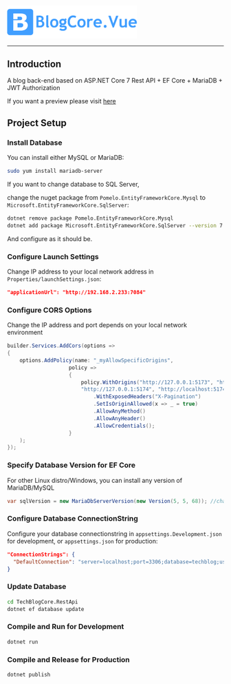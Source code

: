 <img src="https://github.com/LuckyStar04/TechBlogCore.Vue/blob/master/src/assets/logo.png" height="60%" width="60%"/>

----

## Introduction

A blog back-end based on ASP.NET Core 7 Rest API + EF Core + MariaDB + JWT Authorization

If you want a preview please visit [here](https://techblogcore.top/)

## Project Setup

### Install Database

You can install either MySQL or MariaDB:

```sh
sudo yum install mariadb-server
```

If you want to change database to SQL Server,

change the nuget package from `Pomelo.EntityFrameworkCore.Mysql` to `Microsoft.EntityFrameworkCore.SqlServer`:

```sh
dotnet remove package Pomelo.EntityFrameworkCore.Mysql
dotnet add package Microsoft.EntityFrameworkCore.SqlServer --version 7.0.2
```

And configure as it should be.

### Configure Launch Settings

Change IP address to your local network address in `Properties/launchSettings.json`:

```json
"applicationUrl": "http://192.168.2.233:7084"
```

### Configure CORS Options

Change the IP address and port depends on your local network environment

```cs
builder.Services.AddCors(options =>
{
    options.AddPolicy(name: "_myAllowSpecificOrigins",
                    policy =>
                    {
                        policy.WithOrigins("http://127.0.0.1:5173", "http://localhost:5173",
                        "http://127.0.0.1:5174", "http://localhost:5174", "http://192.168.2.233:5173")
                            .WithExposedHeaders("X-Pagination")
                            .SetIsOriginAllowed(x => _ = true)
                            .AllowAnyMethod()
                            .AllowAnyHeader()
                            .AllowCredentials();
                    }
    );
});
```

### Specify Database Version for EF Core

For other Linux distro/Windows, you can install any version of MariaDB/MySQL

```cs
var sqlVersion = new MariaDbServerVersion(new Version(5, 5, 68)); //change this to your database version
```

### Configure Database ConnectionString

Configure your database connectionstring in `appsettings.Development.json` for development, or `appsettings.json` for production:

```json
"ConnectionStrings": {
  "DefaultConnection": "server=localhost;port=3306;database=techblog;user=root;password=pswd"
}
```

### Update Database

```sh
cd TechBlogCore.RestApi
dotnet ef database update
```

### Compile and Run for Development

```sh
dotnet run
```

### Compile and Release for Production

```sh
dotnet publish
```
